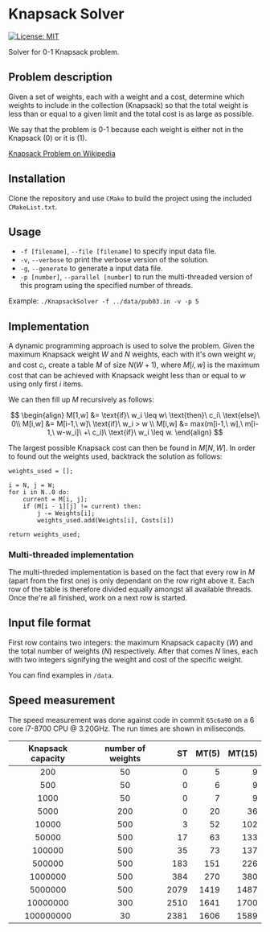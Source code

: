 # Knapsack Solver

[![License: MIT](https://img.shields.io/badge/License-MIT-yellow.svg)](https://opensource.org/licenses/MIT)

Solver for 0-1 Knapsack problem.

## Problem description

Given a set of weights, each with a weight and a cost, determine which weights to include in the collection (Knapsack) so that the total weight is less than or equal to a given limit and the total cost is as large as possible.

We say that the problem is 0-1 because each weight is either not in the Knapsack (0) or it is (1).

[Knapsack Problem on Wikipedia](https://en.wikipedia.org/wiki/Knapsack_problem)

## Installation 

Clone the repository and use `CMake` to build the project using the included `CMakeList.txt`.

## Usage

* `-f [filename]`, `--file [filename]` to specify input data file.
* `-v`, `--verbose` to print the verbose version of the solution.
* `-g`, `--generate` to generate a input data file.
* `-p [number]`, `--parallel [number]` to run the multi-threaded version of this program using the specified number of threads.

Example: `./KnapsackSolver -f ../data/pub03.in -v -p 5`

## Implementation

A dynamic programming approach is used to solve the problem. Given the maximum Knapsack weight $W$ and $N$ weights, each with it's own weight $w_i$ and cost $c_i$, create a 
table $M$ of size $N(W+1)$, where $M[i, w]$ is the maximum cost that
can be achieved with Knapsack weight less than or equal to $w$ using only first $i$ items. 

We can then fill up $M$ recursively as follows:

$$ 
\begin{align} 
M[1,w] &= \text{if}\ w_i \leq w\ \text{then}\ c_i\ \text{else}\ 0\\ 
M[i,w] &= M[i-1,\ w]\ \text{if}\ w_i > w \\
M[i,w] &= max(m[i-1,\ w],\ m[i-1,\ w-w_i]\ +\ c_i)\ \text{if}\ w_i \leq w. 
\end{align}
$$

The largest possible Knapsack cost can then be found in $M[N,W]$. In order to found out the weights used, backtrack the solution as follows:

```
weights_used = [];

i = N, j = W;
for i in N..0 do:
    current = M[i, j];
    if (M[i - 1][j] != current) then:
        j -= Weights[i];
        weights_used.add(Weights[i], Costs[i])

return weights_used;
```
  
### Multi-threaded implementation

The multi-threded implementation is based on the fact that every row in $M$ (apart from the first one) is only dependant on the row right above it. 
Each row of the table is therefore divided equally amongst all available threads. Once the're all finished, work on a next row is started.

## Input file format

First row contains two integers: the maximum Knapsack capacity $(W)$ and the total number of weights $(N)$ respectively. After that comes $N$ lines,
each with two integers signifying the weight and cost of the specific weight. 

You can find examples in `/data`.

## Speed measurement

The speed measurement was done against code in commit `65c6a90` on a 6 core i7-8700 CPU @ 3.20GHz. The run times are shown in miliseconds.
<div align="center">
  
|Knapsack capacity  | number of weights | ST | MT(5) | MT(15) |
|:-----------------:|:-----------------:|-----:|-----:|-----:|
|200	|50|	0|	5|	9|
|500|50|	0|	6	|9|
|1000|	50|	0|	7|	9|
|5000	|200|	0|	20|	36|
|10000|	500|	3|	52|	102|
|50000|	500|	17|	63|	133|
|100000|	500|	35|	73|	137|
|500000|	500|	183|	151|	226|
|1000000|	500|	384|	270|	380|
|5000000|	500|	2079|	1419|	1487|
|10000000|	300|	2510|	1641|	1700|
|100000000|	30|	2381|	1606|	1589|

</div>



